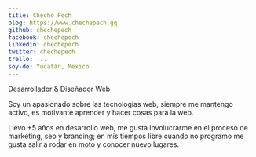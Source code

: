 ```yaml
---
title: Cheche Pech
blog: https://www.chechepech.gq
github: chechepech
facebook: chechepech
linkedin: chechepech
twitter: chechepech
trello: ...
soy-de: Yucatán, México
---
```


Desarrollador & Diseñador Web

Soy un apasionado sobre las tecnologías web, siempre me mantengo activo, es motivante aprender y hacer cosas para la web.

Llevo +5 años en desarrollo web, me gusta involucrarme en el proceso de marketing, seo y branding; en mis tiempos libre cuando no programo me gusta salir a rodar en moto y conocer nuevo lugares.
